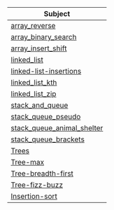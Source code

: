 | Subject                                                                | 
|------------------------------------------------------------------------|
| [array_reverse](array_reverse/README.md)                               |
| [array_binary_search](array_binary_search/README.md)                   |
| [array_insert_shift](array_insert_shift/README.md)                     |
| [linked_list](Linked_List/linked_list/README.md)                       |
| [linked-list-insertions](Linked_List/linked_list_insertions/README.md) |
| [linked_list_kth](Linked_List/linked_list_kth/README.md)               |
| [linked_list_zip](Linked_List/linked_list_zip/README.md)               |
| [stack_and_queue](stack_and_queue/README.md)                           |
| [stack_queue_pseudo](stack_queue_pseudo/README.md)                     |
| [stack_queue_animal_shelter](stack_queue_animal_shelter/README.md)     |
| [stack_queue_brackets](stack_queue_brackets/README.md)                 |
| [Trees](trees/README.md)                                               |
| [Tree-max](trees/trees/tree_max/README.md)                             |
| [Tree-breadth-first](trees/trees/tree_breadth_first/README.md)         |
| [Tree-fizz-buzz](trees/trees/tree_fizz_buzz/README.md)                 |
| [Insertion-sort](Insertion_Sort/README.md)                 |











